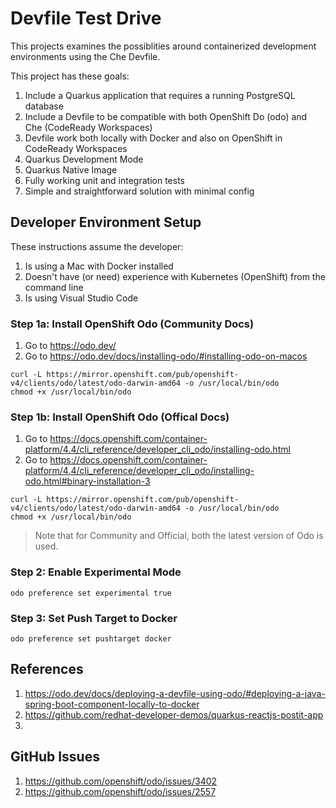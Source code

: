 # Devfile Test Drive

This projects examines the possiblities around containerized development environments using the Che Devfile.

This project has these goals:

1. Include a Quarkus application that requires a running PostgreSQL database
1. Include a Devfile to be compatible with both OpenShift Do (odo) and Che (CodeReady Workspaces)
1. Devfile work both locally with Docker and also on OpenShift in CodeReady Workspaces
1. Quarkus Development Mode
1. Quarkus Native Image
1. Fully working unit and integration tests
1. Simple and straightforward solution with minimal config

## Developer Environment Setup

These instructions assume the developer:

1. Is using a Mac with Docker installed 
1. Doesn't have (or need) experience with Kubernetes (OpenShift) from the command line 
1. Is using Visual Studio Code

### Step 1a: Install OpenShift Odo (Community Docs)

1. Go to https://odo.dev/
1. Go to https://odo.dev/docs/installing-odo/#installing-odo-on-macos

```
curl -L https://mirror.openshift.com/pub/openshift-v4/clients/odo/latest/odo-darwin-amd64 -o /usr/local/bin/odo
chmod +x /usr/local/bin/odo
```

### Step 1b: Install OpenShift Odo (Offical Docs)

1. Go to https://docs.openshift.com/container-platform/4.4/cli_reference/developer_cli_odo/installing-odo.html
2. Go to https://docs.openshift.com/container-platform/4.4/cli_reference/developer_cli_odo/installing-odo.html#binary-installation-3

```
curl -L https://mirror.openshift.com/pub/openshift-v4/clients/odo/latest/odo-darwin-amd64 -o /usr/local/bin/odo
chmod +x /usr/local/bin/odo
```

> Note that for Community and Official, both the latest version of Odo is used.

### Step 2: Enable Experimental Mode

```
odo preference set experimental true
```

### Step 3: Set Push Target to Docker

```
odo preference set pushtarget docker
```



## References

1. https://odo.dev/docs/deploying-a-devfile-using-odo/#deploying-a-java-spring-boot-component-locally-to-docker
1. https://github.com/redhat-developer-demos/quarkus-reactjs-postit-app
1. 

## GitHub Issues

1. https://github.com/openshift/odo/issues/3402
1. https://github.com/openshift/odo/issues/2557 

